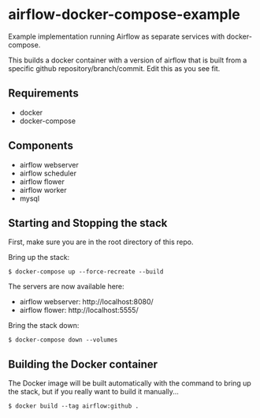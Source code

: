 # airflow-docker-compose-example

Example implementation running Airflow as separate services with docker-compose.

This builds a docker container with a version of airflow that is built from
a specific github repository/branch/commit.  Edit this as you see fit.

## Requirements

- docker
- docker-compose

## Components

- airflow webserver
- airflow scheduler
- airflow flower
- airflow worker
- mysql

## Starting and Stopping the stack

First, make sure you are in the root directory of this repo.

Bring up the stack:
```
$ docker-compose up --force-recreate --build
```

The servers are now available here:

- airflow webserver: http://localhost:8080/
- airflow flower: http://localhost:5555/

Bring the stack down:
```
$ docker-compose down --volumes
```

## Building the Docker container

The Docker image will be built automatically with the command to bring up the
stack, but if you really want to build it manually...

```
$ docker build --tag airflow:github .
```
